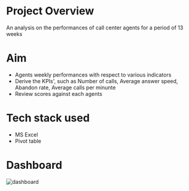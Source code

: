 # Project Overview
An analysis on the performances of call center agents for a period of 13 weeks
# Aim
- Agents weekly performances with respect to various indicators
- Derive the KPIs', such as Number of calls, Average answer speed, Abandon rate, Average calls per minunte
- Review scores against each agents
# Tech stack used
- MS Excel
- Pivot table
# Dashboard
![dashboard](https://user-images.githubusercontent.com/118715160/203042274-a622404a-afb9-4d8d-95c4-1a8e5aaa315e.jpg)
